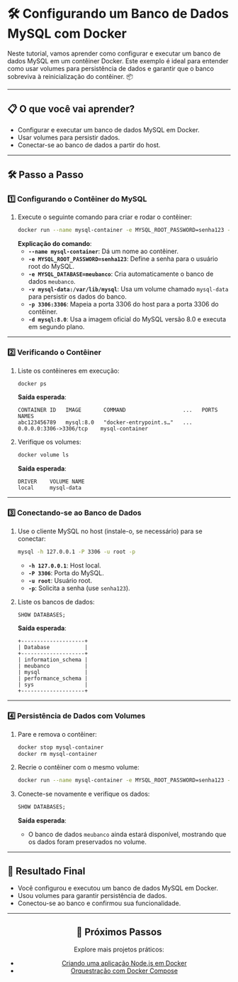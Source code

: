 
# 🛠️ Configurando um Banco de Dados MySQL com Docker

Neste tutorial, vamos aprender como configurar e executar um banco de dados MySQL em um contêiner Docker. Este exemplo é ideal para entender como usar volumes para persistência de dados e garantir que o banco sobreviva à reinicialização do contêiner. 📦

---

## 📋 O que você vai aprender?

- Configurar e executar um banco de dados MySQL em Docker.
- Usar volumes para persistir dados.
- Conectar-se ao banco de dados a partir do host.

---

## 🛠️ Passo a Passo

### 1️⃣ Configurando o Contêiner do MySQL

1. Execute o seguinte comando para criar e rodar o contêiner:
   ```bash
   docker run --name mysql-container -e MYSQL_ROOT_PASSWORD=senha123 -e MYSQL_DATABASE=meubanco -v mysql-data:/var/lib/mysql -p 3306:3306 -d mysql:8.0
   ```
   **Explicação do comando**:
   - **`--name mysql-container`**: Dá um nome ao contêiner.
   - **`-e MYSQL_ROOT_PASSWORD=senha123`**: Define a senha para o usuário root do MySQL.
   - **`-e MYSQL_DATABASE=meubanco`**: Cria automaticamente o banco de dados `meubanco`.
   - **`-v mysql-data:/var/lib/mysql`**: Usa um volume chamado `mysql-data` para persistir os dados do banco.
   - **`-p 3306:3306`**: Mapeia a porta 3306 do host para a porta 3306 do contêiner.
   - **`-d mysql:8.0`**: Usa a imagem oficial do MySQL versão 8.0 e executa em segundo plano.

---

### 2️⃣ Verificando o Contêiner

1. Liste os contêineres em execução:
   ```bash
   docker ps
   ```
   **Saída esperada**:
   ```
   CONTAINER ID   IMAGE       COMMAND                  ...   PORTS                     NAMES
   abc123456789   mysql:8.0   "docker-entrypoint.s…"   ...   0.0.0.0:3306->3306/tcp    mysql-container
   ```

2. Verifique os volumes:
   ```bash
   docker volume ls
   ```
   **Saída esperada**:
   ```
   DRIVER    VOLUME NAME
   local     mysql-data
   ```

---

### 3️⃣ Conectando-se ao Banco de Dados

1. Use o cliente MySQL no host (instale-o, se necessário) para se conectar:
   ```bash
   mysql -h 127.0.0.1 -P 3306 -u root -p
   ```
   - **`-h 127.0.0.1`**: Host local.
   - **`-P 3306`**: Porta do MySQL.
   - **`-u root`**: Usuário root.
   - **`-p`**: Solicita a senha (use `senha123`).

2. Liste os bancos de dados:
   ```sql
   SHOW DATABASES;
   ```
   **Saída esperada**:
   ```
   +--------------------+
   | Database           |
   +--------------------+
   | information_schema |
   | meubanco           |
   | mysql              |
   | performance_schema |
   | sys                |
   +--------------------+
   ```

---

### 4️⃣ Persistência de Dados com Volumes

1. Pare e remova o contêiner:
   ```bash
   docker stop mysql-container
   docker rm mysql-container
   ```

2. Recrie o contêiner com o mesmo volume:
   ```bash
   docker run --name mysql-container -e MYSQL_ROOT_PASSWORD=senha123 -e MYSQL_DATABASE=meubanco -v mysql-data:/var/lib/mysql -p 3306:3306 -d mysql:8.0
   ```

3. Conecte-se novamente e verifique os dados:
   ```sql
   SHOW DATABASES;
   ```
   **Saída esperada**:
   - O banco de dados `meubanco` ainda estará disponível, mostrando que os dados foram preservados no volume.

---

## 📝 Resultado Final

- Você configurou e executou um banco de dados MySQL em Docker.
- Usou volumes para garantir persistência de dados.
- Conectou-se ao banco e confirmou sua funcionalidade.

---

<div align="center">
  <h2>🔗 Próximos Passos</h2>
  <p>Explore mais projetos práticos:</p>
  <ul>
    <li><a href="../nodejs_application/README.md">Criando uma aplicação Node.js em Docker</a></li>
    <li><a href="../docker_compose/README.md">Orquestração com Docker Compose</a></li>
  </ul>
</div>
